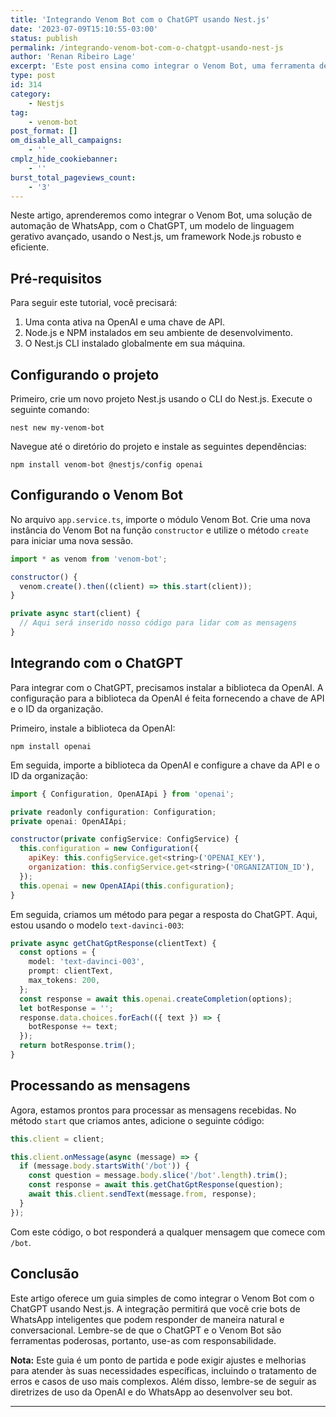 ```yaml
---
title: 'Integrando Venom Bot com o ChatGPT usando Nest.js'
date: '2023-07-09T15:10:55-03:00'
status: publish
permalink: /integrando-venom-bot-com-o-chatgpt-usando-nest-js
author: 'Renan Ribeiro Lage'
excerpt: 'Este post ensina como integrar o Venom Bot, uma ferramenta de automação do WhatsApp, com o ChatGPT, um avançado modelo de linguagem gerativo, usando o framework Nest.js. Começando com a instalação das dependências necessárias, passamos por como configurar o Venom Bot e integrá-lo com o ChatGPT usando a biblioteca da OpenAI. Depois, o post detalha como processar mensagens recebidas e gerar respostas utilizando o modelo ChatGPT. Ao final do tutorial, os leitores serão capazes de criar bots de WhatsApp inteligentes, capazes de responder de forma natural e conversacional.'
type: post
id: 314
category:
    - Nestjs
tag:
    - venom-bot
post_format: []
om_disable_all_campaigns:
    - ''
cmplz_hide_cookiebanner:
    - ''
burst_total_pageviews_count:
    - '3'
---
```

Neste artigo, aprenderemos como integrar o Venom Bot, uma solução de automação de WhatsApp, com o ChatGPT, um modelo de linguagem gerativo avançado, usando o Nest.js, um framework Node.js robusto e eficiente.

Pré-requisitos
--------------

Para seguir este tutorial, você precisará:

1. Uma conta ativa na OpenAI e uma chave de API.
2. Node.js e NPM instalados em seu ambiente de desenvolvimento.
3. O Nest.js CLI instalado globalmente em sua máquina.

Configurando o projeto
----------------------

Primeiro, crie um novo projeto Nest.js usando o CLI do Nest.js. Execute o seguinte comando:


``` shell
nest new my-venom-bot
```
Navegue até o diretório do projeto e instale as seguintes dependências:

``` shell
npm install venom-bot @nestjs/config openai
```

Configurando o Venom Bot
------------------------

No arquivo `app.service.ts`, importe o módulo Venom Bot. Crie uma nova instância do Venom Bot na função `constructor` e utilize o método `create` para iniciar uma nova sessão.

``` javascript
import * as venom from 'venom-bot';

constructor() {
  venom.create().then((client) => this.start(client));
}

private async start(client) {
  // Aqui será inserido nosso código para lidar com as mensagens
}
```

Integrando com o ChatGPT
------------------------

Para integrar com o ChatGPT, precisamos instalar a biblioteca da OpenAI. A configuração para a biblioteca da OpenAI é feita fornecendo a chave de API e o ID da organização.

Primeiro, instale a biblioteca da OpenAI:

``` shell
npm install openai
```

Em seguida, importe a biblioteca da OpenAI e configure a chave da API e o ID da organização:

``` javascript
import { Configuration, OpenAIApi } from 'openai';

private readonly configuration: Configuration;
private openai: OpenAIApi;

constructor(private configService: ConfigService) {
  this.configuration = new Configuration({
    apiKey: this.configService.get<string>('OPENAI_KEY'),
    organization: this.configService.get<string>('ORGANIZATION_ID'),
  });
  this.openai = new OpenAIApi(this.configuration);
}
```

Em seguida, criamos um método para pegar a resposta do ChatGPT. Aqui, estou usando o modelo `text-davinci-003`:

``` typescript
private async getChatGptResponse(clientText) {
  const options = {
    model: 'text-davinci-003',
    prompt: clientText,
    max_tokens: 200,
  };
  const response = await this.openai.createCompletion(options);
  let botResponse = '';
  response.data.choices.forEach(({ text }) => {
    botResponse += text;
  });
  return botResponse.trim();
}
```

Processando as mensagens
------------------------

Agora, estamos prontos para processar as mensagens recebidas. No método `start` que criamos antes, adicione o seguinte código:

``` typescript
this.client = client;

this.client.onMessage(async (message) => {
  if (message.body.startsWith('/bot')) {
    const question = message.body.slice('/bot'.length).trim();
    const response = await this.getChatGptResponse(question);
    await this.client.sendText(message.from, response);
  }
});
```

Com este código, o bot responderá a qualquer mensagem que comece com `/bot`.

Conclusão
---------

Este artigo oferece um guia simples de como integrar o Venom Bot com o ChatGPT usando Nest.js. A integração permitirá que você crie bots de WhatsApp inteligentes que podem responder de maneira natural e conversacional. Lembre-se de que o ChatGPT e o Venom Bot são ferramentas poderosas, portanto, use-as com responsabilidade.

**Nota:** Este guia é um ponto de partida e pode exigir ajustes e melhorias para atender às suas necessidades específicas, incluindo o tratamento de erros e casos de uso mais complexos. Além disso, lembre-se de seguir as diretrizes de uso da OpenAI e do WhatsApp ao desenvolver seu bot.

- - - - - -

